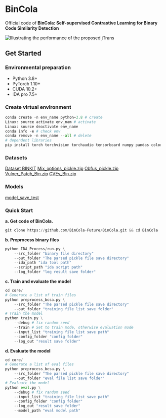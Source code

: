 
# BinCola

Official code of **BinCola: Self-supervised Contrastive Learning for Binary Code Similarity Detection**

![Illustrating the performance of the proposed jTrans](/figures/TOP1-poolsize.png)

## Get Started

### Environmental preparation

- Python 3.8+
- PyTorch 1.10+
- CUDA 10.2+
- IDA pro 7.5+

### Create virtual environment

```python
conda create -n env_name python=3.8 # create
Linux: source activate env_nam # activate
Linux: source deactivate env_name
conda info -e # check env
conda remove -n env_name --all # delete
# dependent libraries
pip install torch torchvision torchaudio tensorboard numpy pandas coloredlogs matplotlib PyYAML seaborn sklearn tqdm info-nce-pytorch
```

### Datasets

[Dataset BINKIT](https://github.com/SoftSec-KAIST/binkit)
[Mix_options_pickle.zip](https://drive.google.com/file/d/17Svo5WHn0Y-jgqYlm4JmNG1b5GarkTXV/view?usp=sharing)
[Obfus_pickle.zip](https://drive.google.com/file/d/1H5hzcYxya1-3fTl0WoHIlPMzJ7T0jYjO/view?usp=sharing)
[Vulner_Patch_Bin.zip](https://drive.google.com/file/d/1LfbstrsZjfhDZjNHSPRveDu1k9p9848e/view?usp=sharing)
[CVEs_Bin.zip](https://drive.google.com/file/d/1WQXL809uiwWcLevQFVrbXthaqlbjI05I/view?usp=sharing)

### Models

[model_save_test](https://drive.google.com/file/d/1M3rPmlIawCPPrCbQ9wAfGKA7uKwEck6p/view?usp=sharing)

### Quick Start

**a. Get code of BinCola.**

```python
git clone https://github.com/BinCola-Future/BinCola.git && cd BinCola
```

**b. Preprocess binary files**

```python
python IDA_Process/run.py \
    --src_folder "binary file directory" 
    --out_folder "The parsed pickle file save directory"
    --ida_path "ida tool path"
    --script_path "ida script path"
    --log_folder "log result save folder"
```

**c. Train and evaluate the model**

```python
cd core/
# Generate a list of train files
python preprocess_bcsa.py \
    --src_folder "The parsed pickle file save directory"
    --out_folder "training file list save folder"
# Train the model
python train.py \
    --debug # fix random seed
    --train # Set to train mode, otherwise evaluation mode
    --input_list "training file list save path"
    --config_folder "config folder"
    --log_out "result save folder"
```

**d. Evaluate the model**

```python
cd core/
# Generate a list of eval files
python preprocess_bcsa.py \
    --src_folder "The parsed pickle file save directory"
    --out_folder "eval file list save folder"
# Evaluate the model
python eval.py \
    --debug # fix random seed
    --input_list "training file list save path"
    --config_folder "config folder"
    --log_out "result save folder"
    --model_path "eval model path"
```